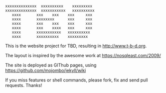     xxxxxxxxxxxxxx  xxxxxxxxxx    xxxxxxxxx                                  
    xxxxxxxxxxxxxx  xxxxxxxxxxx   xxxxxxxxxx                                   
       xxxx       xxx    xxx    xxx     xxx                             
       xxxx       xxxxxxxx      xxx     xxx                             
       xxxx       xxx    xxx    xxx     xxx                            
       xxxx       xxx    xxxx   xxx     xxx                            
       xxxx       xxxxxxxxxxx   xxxxxxxxxx                              
       xxxx       xxxxxxxxxx    xxxxxxxxx                              
  
This is the website project for TBD, resulting in http://www.t-b-d.org.

The layout is inspired by the awesome work at https://nosqleast.com/2009/

The site is deployed as GIThub pages, using https://github.com/mojombo/jekyll/wiki

If you miss features or shell commands, please fork, fix and send pull requests. Thanks!